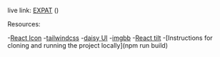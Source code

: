 
live link:
[EXPAT](https://unique-fox-517701.netlify.app/)
()


Resources:

-[React Icon](https://react-icons.github.io/react-icons/)
-[tailwindcss](https://tailwindcss.com/)
-[daisy UI](https://daisyui.com/)
-[imgbb](https://imgbb.com/)
-[React tilt](https://www.npmjs.com/package/react-tilt)
-[Instructions for cloning and running the project locally](npm run build)
